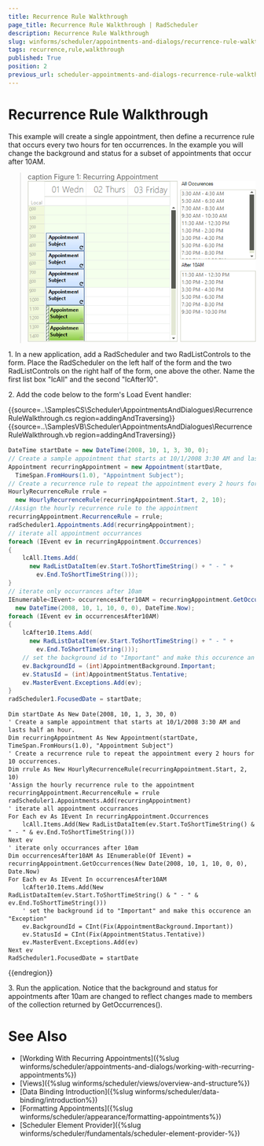 ```yaml
---
title: Recurrence Rule Walkthrough
page_title: Recurrence Rule Walkthrough | RadScheduler
description: Recurrence Rule Walkthrough
slug: winforms/scheduler/appointments-and-dialogs/recurrence-rule-walkthrough
tags: recurrence,rule,walkthrough
published: True
position: 2
previous_url: scheduler-appointments-and-dialogs-recurrence-rule-walkthrough
---
```


# Recurrence Rule Walkthrough

This example will create a single appointment, then define a recurrence rule that occurs every two hours for ten occurrences. In the example you will change the background and status for a subset of appointments that occur after 10AM.

>caption Figure 1: Recurring Appointment 
![scheduler-appointments-and-dialogs-recurrence-rule-walkthrough 001](images/scheduler-appointments-and-dialogs-recurrence-rule-walkthrough001.png)

1\. In a new application, add a RadScheduler and two RadListControls to the form. Place the RadScheduler on the left half of the form and the two RadListControls on the right half of the form, one above the other. Name the  first list box "lcAll" and the second "lcAfter10".
            
2\. Add the code below to the form's Load Event handler:

{{source=..\SamplesCS\Scheduler\AppointmentsAndDialogues\RecurrenceRuleWalkthrough.cs region=addingAndTraversing}} 
{{source=..\SamplesVB\Scheduler\AppointmentsAndDialogues\RecurrenceRuleWalkthrough.vb region=addingAndTraversing}} 

````C#
DateTime startDate = new DateTime(2008, 10, 1, 3, 30, 0);
// Create a sample appointment that starts at 10/1/2008 3:30 AM and lasts half an hour.
Appointment recurringAppointment = new Appointment(startDate,
  TimeSpan.FromHours(1.0), "Appointment Subject");
// Create a recurrence rule to repeat the appointment every 2 hours for 10 occurrences.     
HourlyRecurrenceRule rrule =
  new HourlyRecurrenceRule(recurringAppointment.Start, 2, 10);
//Assign the hourly recurrence rule to the appointment
recurringAppointment.RecurrenceRule = rrule;
radScheduler1.Appointments.Add(recurringAppointment);
// iterate all appointment occurrances
foreach (IEvent ev in recurringAppointment.Occurrences)
{
    lcAll.Items.Add(
      new RadListDataItem(ev.Start.ToShortTimeString() + " - " +
        ev.End.ToShortTimeString()));
}
// iterate only occurrances after 10am
IEnumerable<IEvent> occurrencesAfter10AM = recurringAppointment.GetOccurrences(
  new DateTime(2008, 10, 1, 10, 0, 0), DateTime.Now);
foreach (IEvent ev in occurrencesAfter10AM)
{
    lcAfter10.Items.Add(
      new RadListDataItem(ev.Start.ToShortTimeString() + " - " +
        ev.End.ToShortTimeString()));
    // set the background id to "Important" and make this occurence an "Exception"
    ev.BackgroundId = (int)AppointmentBackground.Important;
    ev.StatusId = (int)AppointmentStatus.Tentative;
    ev.MasterEvent.Exceptions.Add(ev);
}
radScheduler1.FocusedDate = startDate;

````
````VB.NET
Dim startDate As New Date(2008, 10, 1, 3, 30, 0)
' Create a sample appointment that starts at 10/1/2008 3:30 AM and lasts half an hour.
Dim recurringAppointment As New Appointment(startDate, TimeSpan.FromHours(1.0), "Appointment Subject")
' Create a recurrence rule to repeat the appointment every 2 hours for 10 occurrences.     
Dim rrule As New HourlyRecurrenceRule(recurringAppointment.Start, 2, 10)
'Assign the hourly recurrence rule to the appointment
recurringAppointment.RecurrenceRule = rrule
radScheduler1.Appointments.Add(recurringAppointment)
' iterate all appointment occurrances
For Each ev As IEvent In recurringAppointment.Occurrences
    lcAll.Items.Add(New RadListDataItem(ev.Start.ToShortTimeString() & " - " & ev.End.ToShortTimeString()))
Next ev
' iterate only occurrances after 10am
Dim occurrencesAfter10AM As IEnumerable(Of IEvent) = recurringAppointment.GetOccurrences(New Date(2008, 10, 1, 10, 0, 0), Date.Now)
For Each ev As IEvent In occurrencesAfter10AM
    lcAfter10.Items.Add(New RadListDataItem(ev.Start.ToShortTimeString() & " - " & ev.End.ToShortTimeString()))
    ' set the background id to "Important" and make this occurence an "Exception"
    ev.BackgroundId = CInt(Fix(AppointmentBackground.Important))
    ev.StatusId = CInt(Fix(AppointmentStatus.Tentative))
    ev.MasterEvent.Exceptions.Add(ev)
Next ev
RadScheduler1.FocusedDate = startDate

````

{{endregion}} 

3\. Run the application. Notice that the background and status for appointments after 10am are changed to reflect changes made to members of the collection returned by GetOccurrences().
            
# See Also

* [Workding With Recurring Appointments]({%slug winforms/scheduler/appointments-and-dialogs/working-with-recurring-appointments%})
* [Views]({%slug winforms/scheduler/views/overview-and-structure%})
* [Data Binding Introduction]({%slug winforms/scheduler/data-binding/introduction%})
* [Formatting Appointments]({%slug winforms/scheduler/appearance/formatting-appointments%})
* [Scheduler Element Provider]({%slug winforms/scheduler/fundamentals/scheduler-element-provider-%})

